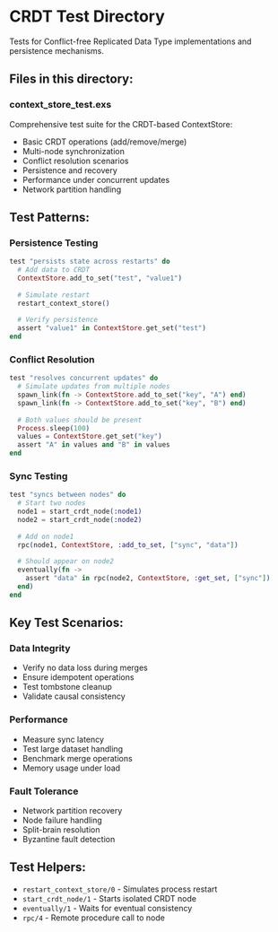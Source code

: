 # CRDT Test Directory

Tests for Conflict-free Replicated Data Type implementations and persistence mechanisms.

## Files in this directory:

### context_store_test.exs
Comprehensive test suite for the CRDT-based ContextStore:
- Basic CRDT operations (add/remove/merge)
- Multi-node synchronization
- Conflict resolution scenarios
- Persistence and recovery
- Performance under concurrent updates
- Network partition handling

## Test Patterns:

### Persistence Testing
```elixir
test "persists state across restarts" do
  # Add data to CRDT
  ContextStore.add_to_set("test", "value1")
  
  # Simulate restart
  restart_context_store()
  
  # Verify persistence
  assert "value1" in ContextStore.get_set("test")
end
```

### Conflict Resolution
```elixir
test "resolves concurrent updates" do
  # Simulate updates from multiple nodes
  spawn_link(fn -> ContextStore.add_to_set("key", "A") end)
  spawn_link(fn -> ContextStore.add_to_set("key", "B") end)
  
  # Both values should be present
  Process.sleep(100)
  values = ContextStore.get_set("key")
  assert "A" in values and "B" in values
end
```

### Sync Testing
```elixir
test "syncs between nodes" do
  # Start two nodes
  node1 = start_crdt_node(:node1)
  node2 = start_crdt_node(:node2)
  
  # Add on node1
  rpc(node1, ContextStore, :add_to_set, ["sync", "data"])
  
  # Should appear on node2
  eventually(fn ->
    assert "data" in rpc(node2, ContextStore, :get_set, ["sync"])
  end)
end
```

## Key Test Scenarios:

### Data Integrity
- Verify no data loss during merges
- Ensure idempotent operations
- Test tombstone cleanup
- Validate causal consistency

### Performance
- Measure sync latency
- Test large dataset handling
- Benchmark merge operations
- Memory usage under load

### Fault Tolerance
- Network partition recovery
- Node failure handling
- Split-brain resolution
- Byzantine fault detection

## Test Helpers:
- `restart_context_store/0` - Simulates process restart
- `start_crdt_node/1` - Starts isolated CRDT node
- `eventually/1` - Waits for eventual consistency
- `rpc/4` - Remote procedure call to node